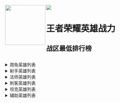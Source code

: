 <img src="https://cdn.jsdelivr.net/gh/KeronDev/WZRY-Ranking@main/img/banner.jpg" >
<img align='left' src="https://cdn.jsdelivr.net/gh/KeronDev/WZRY-Ranking@main/img/xdj.png" width="130"> 

# 王者荣耀英雄战力
## 战区最低排行榜

##

<details>
  <summary>周免英雄列表</summary>
# 20220912
</details>

<details>
  <summary>射手英雄列表</summary>
# 20220912
</details>

<details>
  <summary>法师英雄列表</summary>
# 20220912
</details>

<details>
  <summary>刺客英雄列表</summary>
# 20220912
</details>

<details>
  <summary>坦克英雄列表</summary>
# 20220912
</details>

<details>
  <summary>辅助英雄列表</summary>
# 20220912
</details>
